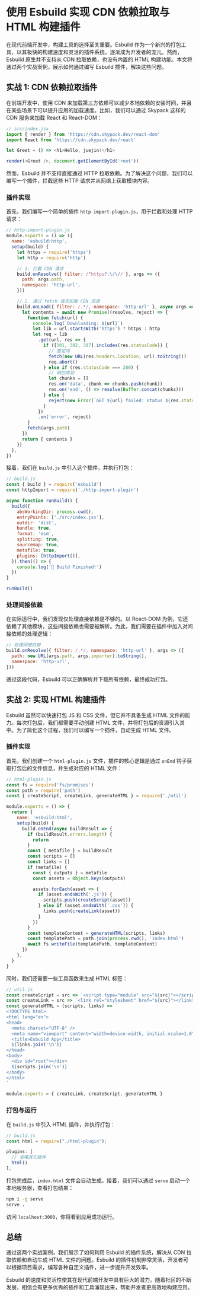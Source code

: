 # 使用 Esbuild 实现 CDN 依赖拉取与 HTML 构建插件

在现代前端开发中，构建工具的选择至关重要。Esbuild 作为一个新兴的打包工具，以其极快的构建速度和灵活的插件系统，逐渐成为开发者的宠儿。然而，Esbuild 原生并不支持从 CDN 拉取依赖，也没有内置的 HTML 构建功能。本文将通过两个实战案例，展示如何通过编写 Esbuild 插件，解决这些问题。

## 实战 1: CDN 依赖拉取插件

在前端开发中，使用 CDN 来加载第三方依赖可以减少本地依赖的安装时间，并且在某些场景下可以提升应用的加载速度。比如，我们可以通过 Skypack 这样的 CDN 服务来加载 React 和 React-DOM：

```javascript
// src/index.jsx
import { render } from 'https://cdn.skypack.dev/react-dom'
import React from 'https://cdn.skypack.dev/react'

let Greet = () => <h1>Hello, juejin!</h1>

render(<Greet />, document.getElementById('root'))
```

然而，Esbuild 并不支持直接通过 HTTP 拉取依赖。为了解决这个问题，我们可以编写一个插件，拦截这些 HTTP 请求并从网络上获取模块内容。

### 插件实现

首先，我们编写一个简单的插件 `http-import-plugin.js`，用于拦截和处理 HTTP 请求：

```javascript
// http-import-plugin.js
module.exports = () => ({
  name: 'esbuild:http',
  setup(build) {
    let https = require('https')
    let http = require('http')

    // 1. 拦截 CDN 请求
    build.onResolve({ filter: /^https?:\/\// }, args => ({
      path: args.path,
      namespace: 'http-url',
    }))

    // 2. 通过 fetch 请求加载 CDN 资源
    build.onLoad({ filter: /.*/, namespace: 'http-url' }, async args => {
      let contents = await new Promise((resolve, reject) => {
        function fetch(url) {
          console.log(`Downloading: ${url}`)
          let lib = url.startsWith('https') ? https : http
          let req = lib
            .get(url, res => {
              if ([301, 302, 307].includes(res.statusCode)) {
                // 重定向
                fetch(new URL(res.headers.location, url).toString())
                req.abort()
              } else if (res.statusCode === 200) {
                // 响应成功
                let chunks = []
                res.on('data', chunk => chunks.push(chunk))
                res.on('end', () => resolve(Buffer.concat(chunks)))
              } else {
                reject(new Error(`GET ${url} failed: status ${res.statusCode}`))
              }
            })
            .on('error', reject)
        }
        fetch(args.path)
      })
      return { contents }
    })
  },
})
```

接着，我们在 `build.js` 中引入这个插件，并执行打包：

```javascript
// build.js
const { build } = require('esbuild')
const httpImport = require('./http-import-plugin')

async function runBuild() {
  build({
    absWorkingDir: process.cwd(),
    entryPoints: ['./src/index.jsx'],
    outdir: 'dist',
    bundle: true,
    format: 'esm',
    splitting: true,
    sourcemap: true,
    metafile: true,
    plugins: [httpImport()],
  }).then(() => {
    console.log('🚀 Build Finished!')
  })
}

runBuild()
```

### 处理间接依赖

在实际运行中，我们发现仅处理直接依赖是不够的。以 React-DOM 为例，它还依赖了其他模块，这些间接依赖也需要被解析。为此，我们需要在插件中加入对间接依赖的处理逻辑：

```javascript
// 处理间接依赖
build.onResolve({ filter: /.*/, namespace: 'http-url' }, args => ({
  path: new URL(args.path, args.importer).toString(),
  namespace: 'http-url',
}))
```

通过这段代码，Esbuild 可以正确解析并下载所有依赖，最终成功打包。

## 实战 2: 实现 HTML 构建插件

Esbuild 虽然可以快速打包 JS 和 CSS 文件，但它并不具备生成 HTML 文件的能力。每次打包后，我们都需要手动创建 HTML 文件，并将打包后的资源引入其中。为了简化这个过程，我们可以编写一个插件，自动生成 HTML 文件。

### 插件实现

首先，我们创建一个 `html-plugin.js` 文件，插件的核心逻辑是通过 `onEnd` 钩子获取打包后的文件信息，并生成对应的 HTML 文件：

```javascript
// html-plugin.js
const fs = require('fs/promises')
const path = require('path')
const { createScript, createLink, generateHTML } = require('./util')

module.exports = () => {
  return {
    name: 'esbuild:html',
    setup(build) {
      build.onEnd(async buildResult => {
        if (buildResult.errors.length) {
          return
        }
        const { metafile } = buildResult
        const scripts = []
        const links = []
        if (metafile) {
          const { outputs } = metafile
          const assets = Object.keys(outputs)

          assets.forEach(asset => {
            if (asset.endsWith('.js')) {
              scripts.push(createScript(asset))
            } else if (asset.endsWith('.css')) {
              links.push(createLink(asset))
            }
          })
        }
        const templateContent = generateHTML(scripts, links)
        const templatePath = path.join(process.cwd(), 'index.html')
        await fs.writeFile(templatePath, templateContent)
      })
    },
  }
}
```

同时，我们还需要一些工具函数来生成 HTML 标签：

```javascript
// util.js
const createScript = src => `<script type="module" src="${src}"></script>`
const createLink = src => `<link rel="stylesheet" href="${src}"></link>`
const generateHTML = (scripts, links) => `
<!DOCTYPE html>
<html lang="en">
<head>
  <meta charset="UTF-8" />
  <meta name="viewport" content="width=device-width, initial-scale=1.0" />
  <title>Esbuild App</title>
  ${links.join('\n')}
</head>
<body>
  <div id="root"></div>
  ${scripts.join('\n')}
</body>
</html>
`

module.exports = { createLink, createScript, generateHTML }
```

### 打包与运行

在 `build.js` 中引入 HTML 插件，并执行打包：

```javascript
// build.js
const html = require("./html-plugin");

plugins: [
  // 省略其它插件
  html()
],
```

打包完成后，`index.html` 文件会自动生成。接着，我们可以通过 `serve` 启动一个本地服务器，查看打包结果：

```bash
npm i -g serve
serve .
```

访问 `localhost:3000`，你将看到应用成功运行。

## 总结

通过这两个实战案例，我们展示了如何利用 Esbuild 的插件系统，解决从 CDN 拉取依赖和自动生成 HTML 文件的问题。Esbuild 的插件机制非常灵活，开发者可以根据项目需求，编写各种自定义插件，进一步提升开发效率。

Esbuild 的速度和灵活性使其在现代前端开发中具有巨大的潜力。随着社区的不断发展，相信会有更多优秀的插件和工具涌现出来，帮助开发者更高效地构建应用。
